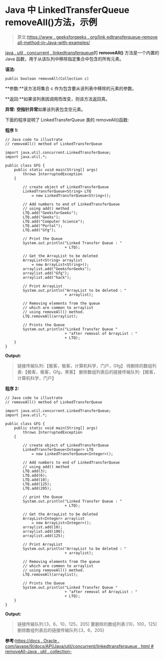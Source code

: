 # Java 中 LinkedTransferQueue removeAll()方法，示例

> 原文:[https://www . geeksforgeeks . org/link edtransferqueue-remove all-method-in-Java-with-examples/](https://www.geeksforgeeks.org/linkedtransferqueue-removeall-method-in-java-with-examples/)

[java . util . concurrent . linkedtransferqueue](https://www.geeksforgeeks.org/linkedtransferqueue-in-java-with-examples/)的 **removeAll()** 方法是一个内置的 Java 函数，用于从该队列中移除指定集合中包含的所有元素。

**语法:**

```
public boolean removeAll(Collection c)

```

**参数:**该方法将集合 c 作为包含要从该列表中移除的元素的参数。

**返回:**如果该列表因调用而改变，则该方法返回真。

**异常:** **空指针异常**如果该列表包含空元素。

下面的程序说明了 LinkedTransferQueue 类的 removeAll()函数:

**程序 1:**

```
// Java code to illustrate
// removeAll() method of LinkedTransferQueue

import java.util.concurrent.LinkedTransferQueue;
import java.util.*;

public class GFG {
    public static void main(String[] args)
        throws InterruptedException
    {

        // create object of LinkedTransferQueue
        LinkedTransferQueue<String> LTQ
            = new LinkedTransferQueue<String>();

        // Add numbers to end of LinkedTransferQueue
        // using add() method
        LTQ.add("GeeksforGeeks");
        LTQ.add("Geeks");
        LTQ.add("Computer Science");
        LTQ.add("Portal");
        LTQ.add("Gfg");

        // Print the Queue
        System.out.println("Linked Transfer Queue : "
                           + LTQ);

        // Get the ArrayList to be deleted
        ArrayList<String> arraylist
            = new ArrayList<String>();
        arraylist.add("GeeksforGeeks");
        arraylist.add("Gfg");
        arraylist.add("hack");

        // Print ArrayList
        System.out.println("ArrayList to be deleted : "
                           + arraylist);

        // Removing elements from the queue
        // which are common to arraylist
        // using removeAll() method.
        LTQ.removeAll(arraylist);

        // Prints the Queue
        System.out.println("Linked Transfer Queue "
                           + "after removal of ArrayList : "
                           + LTQ);
    }
}
```

**Output:**

> 链接传输队列:【极客，极客，计算机科学，门户，Gfg】
> 待删除的数组列表:【极客，极客，Gfg，黑客】
> 删除数组列表后的链接传输队列:【极客，计算机科学，门户】

**程序 2:**

```
// Java code to illustrate
// removeAll() method of LinkedTransferQueue

import java.util.concurrent.LinkedTransferQueue;
import java.util.*;

public class GFG {
    public static void main(String[] args)
        throws InterruptedException
    {

        // create object of LinkedTransferQueue
        LinkedTransferQueue<Integer> LTQ
            = new LinkedTransferQueue<Integer>();

        // Add numbers to end of LinkedTransferQueue
        // using add() method
        LTQ.add(3);
        LTQ.add(6);
        LTQ.add(10);
        LTQ.add(125);
        LTQ.add(205);

        // print the Queue
        System.out.println("Linked Transfer Queue : "
                           + LTQ);

        // Get the ArrayList to be deleted
        ArrayList<Integer> arraylist
            = new ArrayList<Integer>();
        arraylist.add(10);
        arraylist.add(100);
        arraylist.add(125);

        // Print ArrayList
        System.out.println("ArrayList to be deleted : "
                           + arraylist);

        // Removing elements from the queue
        // which are common to arraylist
        // using removeAll() method.
        LTQ.removeAll(arraylist);

        // Prints the Queue
        System.out.println("Linked Transfer Queue "
                           + "after removal of ArrayList : "
                           + LTQ);
    }
}
```

**Output:**

> 链接传输队列:[3，6，10，125，205]
> 要删除的数组列表:[10，100，125]
> 删除数组列表后的链接传输队列:[3，6，205]

**参考:**[https://docs . Oracle . com/javase/9/docs/API/Java/util/concurrent/linkedtransferqueue . html # removeAll-Java . util . collection-](https://docs.oracle.com/javase/9/docs/api/java/util/concurrent/LinkedTransferQueue.html#removeAll-java.util.Collection-)